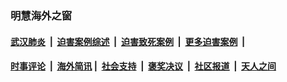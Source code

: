 
### 明慧海外之窗

####  [武汉肺炎](indexes/365.md?t=06231501) &nbsp;|&nbsp;  [迫害案例综述](indexes/328.md?t=06231501) &nbsp;|&nbsp; [迫害致死案例](indexes/277.md?t=06231501)  &nbsp;|&nbsp; [更多迫害案例](indexes/81.md?t=06231501)  &nbsp;|&nbsp; 
####  [时事评论](indexes/19.md?t=06231501) &nbsp;|&nbsp; [海外简讯](indexes/245.md?t=06231501)&nbsp;|&nbsp;  [社会支持](indexes/140.md?t=06231501) &nbsp;|&nbsp; [褒奖决议](indexes/282.md?t=06231501) &nbsp;|&nbsp; [社区报道](indexes/91.md?t=06231501)  &nbsp;|&nbsp; [天人之间](indexes/78.md?t=06231501) 


